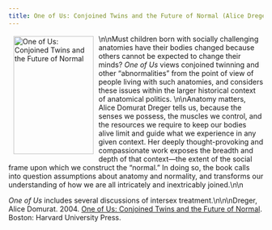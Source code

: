 ```yaml
---
title: One of Us: Conjoined Twins and the Future of Normal (Alice Dreger)
---
```


<a href="http://www.amazon.com/exec/obidos/ASIN/0674012941/intersexsocietyo/" target="amazon"><img src="/img/books/oneofus.jpg" width=158 height=234 alt="One of Us: Conjoined Twins and the Future of Normal" align=left hspace=10 vspace=3></a>\n\nMust children born with socially challenging anatomies have their bodies changed because others cannot be expected to change their minds? _One of Us_ views conjoined twinning and other &#8220;abnormalities&#8221; from the point of view of people living with such anatomies, and considers these issues within the larger historical context of anatomical politics. \n<!--break-->\nAnatomy matters, Alice Domurat Dreger tells us, because the senses we possess, the muscles we control, and the resources we require to keep our bodies alive limit and guide what we experience in any given context. Her deeply thought-provoking and compassionate work exposes the breadth and depth of that context&#8212;the extent of the social frame upon which we construct the &#8220;normal.&#8221; In doing so, the book calls into question assumptions about anatomy and normality, and transforms our understanding of how we are all intricately and inextricably joined.\n\n

_One of Us_ includes several discussions of intersex treatment.\n\n\nDreger, Alice Domurat. 2004. <a href="http://www.amazon.com/exec/obidos/ASIN/0674012941/intersexsocietyo/" target="amazon">One of Us: Conjoined Twins and the Future of Normal</a>. Boston: Harvard University Press.
